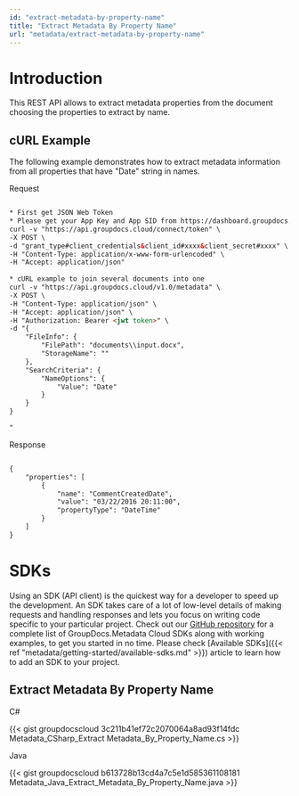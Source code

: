 ```yaml
---
id: "extract-metadata-by-property-name"
title: "Extract Metadata By Property Name"
url: "metadata/extract-metadata-by-property-name"
---
```







# Introduction #

This REST API allows to extract metadata properties from the document choosing the properties to extract by name.

## cURL Example ##

The following example demonstrates how to extract metadata information from all properties that have "Date" string in names.


 Request

```html 

* First get JSON Web Token
* Please get your App Key and App SID from https://dashboard.groupdocs.cloud/#/apps. Kindly place App Key in "client_secret" and App SID in "client_id" argument.
curl -v "https://api.groupdocs.cloud/connect/token" \
-X POST \
-d "grant_type#client_credentials&client_id#xxxx&client_secret#xxxx" \
-H "Content-Type: application/x-www-form-urlencoded" \
-H "Accept: application/json"
  
* cURL example to join several documents into one
curl -v "https://api.groupdocs.cloud/v1.0/metadata" \
-X POST \
-H "Content-Type: application/json" \
-H "Accept: application/json" \
-H "Authorization: Bearer <jwt token>" \
-d "{
    "FileInfo": {
        "FilePath": "documents\\input.docx",
        "StorageName": ""
    },
    "SearchCriteria": {
        "NameOptions": {
            "Value": "Date"
        }
    }
}

"

 ```


 Response

```html 

{
    "properties": [
        {
            "name": "CommentCreatedDate",
            "value": "03/22/2016 20:11:00",
            "propertyType": "DateTime"
        }
    ]
}

 ```



# SDKs #

Using an SDK (API client) is the quickest way for a developer to speed up the development. An SDK takes care of a lot of low-level details of making requests and handling responses and lets you focus on writing code specific to your particular project. Check out our [GitHub repository](https://github.com/groupdocs-metadata-cloud) for a complete list of GroupDocs.Metadata Cloud SDKs along with working examples, to get you started in no time. Please check [Available SDKs]({{< ref "metadata/getting-started/available-sdks.md" >}}) article to learn how to add an SDK to your project.

## Extract Metadata By Property Name ##


 C#



{{< gist groupdocscloud 3c211b41ef72c2070064a8ad93f14fdc Metadata_CSharp_Extract Metadata_By_Property_Name.cs >}}





 Java




{{< gist groupdocscloud b613728b13cd4a7c5e1d585361108181 Metadata_Java_Extract_Metadata_By_Property_Name.java >}}






 